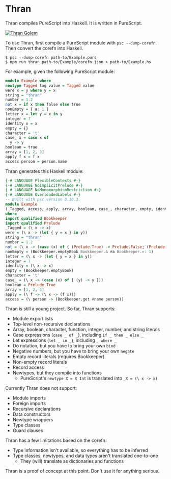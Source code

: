 # Thran

Thran compiles PureScript into Haskell.
It is written in PureScript.

[![Thran Golem](https://i.imgur.com/iwbcQjm.jpg)](http://gatherer.wizards.com/Pages/Card/Details.aspx?multiverseid=423539)

To use Thran, first compile a PureScript module with `psc --dump-corefn`.
Then convert the corefn into Haskell.

``` shell
$ psc --dump-corefn path-to/Example.purs
$ npm run thran path-to/Example/corefn.json > path-to/Example.hs
```

For example, given the following PureScript module:

``` purescript
module Example where
newtype Tagged tag value = Tagged value
were x = y where y = x
string = "thran"
number = 1.2
not x = if x then false else true
nonEmpty = { a: 1 }
letter x = let y = x in y
integer = 7
identity x = x
empty = {}
character = 't'
case_ x = case x of
  y -> y
boolean = true
array = [1, 2, 3]
apply f x = f x
access person = person.name
```

Thran generates this Haskell module:

``` haskell
{-# LANGUAGE FlexibleContexts #-}
{-# LANGUAGE NoImplicitPrelude #-}
{-# LANGUAGE NoMonomorphismRestriction #-}
{-# LANGUAGE OverloadedLabels #-}
-- Built with psc version 0.10.3.
module Example
(_Tagged, access, apply, array, boolean, case_, character, empty, identity, integer, letter, nonEmpty, not, number, string, were)
where
import qualified Bookkeeper
import qualified Prelude
_Tagged = (\ x -> x)
were = (\ x -> (let { y = x } in y))
string = "thran"
number = 1.2
not = (\ x -> (case (x) of { (Prelude.True) -> Prelude.False; (Prelude.False) -> Prelude.True }))
nonEmpty = (Bookkeeper.emptyBook Bookkeeper.& #a Bookkeeper.=: 1)
letter = (\ x -> (let { y = x } in y))
integer = 7
identity = (\ x -> x)
empty = (Bookkeeper.emptyBook)
character = 't'
case_ = (\ x -> (case (x) of { (y) -> y }))
boolean = Prelude.True
array = [1, 2, 3]
apply = (\ f -> (\ x -> (f x)))
access = (\ person -> (Bookkeeper.get #name person))
```

Thran is still a young project.
So far, Thran supports:

- Module export lists
- Top-level non-recursive declarations
- Array, boolean, character, function, integer, number, and string literals
- Case expressions (`case _ of _`), including `if _ then _ else _`
- Let expressions (`let _ in _`), including `_ where _`
- Do notation, but you have to bring your own `bind`
- Negative numbers, but you have to bring your own `negate`
- Empty record literals (requires Bookkeeper)
- Non-empty record literals
- Record access
- Newtypes, but they compile into functions
  - PureScript's `newtype X = X Int` is translated into `_X = (\ x -> x)`

Currently Thran does not support:

- Module imports
- Foreign imports
- Recursive declarations
- Data constructors
- Newtype wrappers
- Type classes
- Guard clauses

Thran has a few limitations based on the corefn:

- Type information isn't available, so everything has to be inferred
- Type classes, newtypes, and data types aren't translated one-to-one
  - They (will) translate as dictionaries and functions

Thran is a proof of concept at this point.
Don't use it for anything serious.
